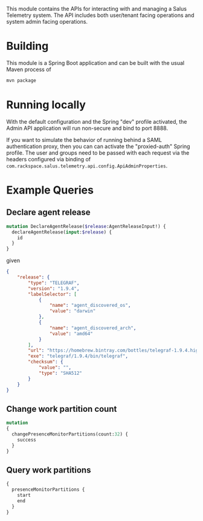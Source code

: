 
This module contains the APIs for interacting with and managing a Salus Telemetry system.
The API includes both user/tenant facing operations and system admin facing operations.

# Building

This module is a Spring Boot application and can be built with the usual Maven process of

```bash
mvn package
```

# Running locally 

With the default configuration and the Spring "dev" profile activated, 
the Admin API application will run non-secure and bind to port 8888.

If you want to simulate the behavior of running behind a SAML authentication proxy, then
you can can activate the "proxied-auth" Spring profile. The user and groups need to
be passed with each request via the headers configured via binding of 
`com.rackspace.salus.telemetry.api.config.ApiAdminProperties`.

# Example Queries

## Declare agent release

```graphql
mutation DeclareAgentRelease($release:AgentReleaseInput!) {
  declareAgentRelease(input:$release) {
    id
  }
}
```

given
```json
{
	"release": {
		"type": "TELEGRAF",
		"version": "1.9.4",
		"labelSelector": [
			{
				"name": "agent_discovered_os",
				"value": "darwin"
			},
			{
				"name": "agent_discovered_arch",
				"value": "amd64"
			}
		],
		"url": "https://homebrew.bintray.com/bottles/telegraf-1.9.4.high_sierra.bottle.tar.gz",
		"exe": "telegraf/1.9.4/bin/telegraf",
		"checksum": {
			"value": "",
			"type": "SHA512"
		}
	}
}
```

## Change work partition count

```graphql
mutation 
{
  changePresenceMonitorPartitions(count:32) {
    success
  }
}
```

## Query work partitions

```graphql
{
  presenceMonitorPartitions {
    start
    end
  }
}
```
